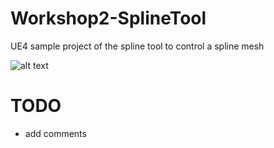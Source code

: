 # Workshop2-SplineTool
UE4 sample project of the spline tool to control a spline mesh

![alt text](https://github.com/ryangadz/Workshop2-SplineTool/blob/master/FenceAndBridge.PNG)

# TODO
- add comments
